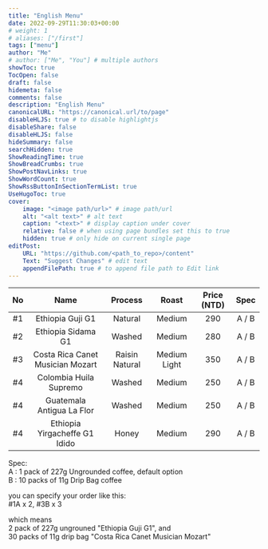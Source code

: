 ```yaml
---
title: "English Menu"
date: 2022-09-29T11:30:03+00:00
# weight: 1
# aliases: ["/first"]
tags: ["menu"]
author: "Me"
# author: ["Me", "You"] # multiple authors
showToc: true
TocOpen: false
draft: false
hidemeta: false
comments: false
description: "English Menu"
canonicalURL: "https://canonical.url/to/page"
disableHLJS: true # to disable highlightjs
disableShare: false
disableHLJS: false
hideSummary: false
searchHidden: true
ShowReadingTime: true
ShowBreadCrumbs: true
ShowPostNavLinks: true
ShowWordCount: true
ShowRssButtonInSectionTermList: true
UseHugoToc: true
cover:
    image: "<image path/url>" # image path/url
    alt: "<alt text>" # alt text
    caption: "<text>" # display caption under cover
    relative: false # when using page bundles set this to true
    hidden: true # only hide on current single page
editPost:
    URL: "https://github.com/<path_to_repo>/content"
    Text: "Suggest Changes" # edit text
    appendFilePath: true # to append file path to Edit link
---
```


| No | Name                             | Process         |  Roast       | Price (NTD) |  Spec  |
|:--:|:--------------------------------:|:---------------:|:------------:|:-----------:|:------:|
| #1 | Ethiopia Guji G1                 | Natural         |  Medium      |  290        |  A / B |
| #2 | Ethiopia Sidama G1               | Washed          |  Medium      |  280        |  A / B |
| #3 | Costa Rica Canet Musician Mozart | Raisin Natural  | Medium Light |  350        |  A / B |
| #4 | Colombia Huila Supremo           | Washed          |  Medium      |  250        |  A / B |
| #4 | Guatemala Antigua La Flor        | Washed          |  Medium      |  250        |  A / B |
| #4 | Ethiopia Yirgacheffe G1 Idido    | Honey           |  Medium      |  290        |  A / B |

Spec:  
A :  1 pack of 227g Ungrounded coffee, default option  
B : 10 packs of 11g Drip Bag coffee

you can specify your order like this:  
#1A x 2, #3B x 3

which means  
2 pack of 227g ungrouned "Ethiopia Guji G1", and   
30 packs of 11g drip bag "Costa Rica Canet Musician Mozart"